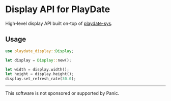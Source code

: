 # Display API for PlayDate

High-level display API built on-top of [playdate-sys][].


## Usage

```rust
use playdate_display::Display;

let display = Display::new();

let width = display.width();
let height = display.height();
display.set_refresh_rate(30.0);
```


[playdate-sys]: https://crates.io/crates/playdate-sys



- - -

This software is not sponsored or supported by Panic.
